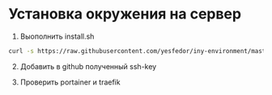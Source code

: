 # Установка окружения на сервер
1. Выополнить install.sh
```bash
curl -s https://raw.githubusercontent.com/yesfedor/iny-environment/master/install.sh | bash
```

2. Добавить в github полученный ssh-key

3. Проверить portainer и traefik